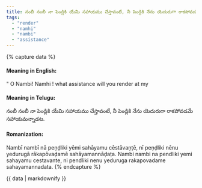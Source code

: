```yaml
---
title: నంబీ నంబీ నా పెండ్లికి యేమి సహాయము చేస్తావంటే, నీ పెండ్లికి నేను యెదురుగా రాకపోవడమే సహాయమన్నాడట.
tags:
  - "render"
  - "namhi"
  - "nambi"
  - "assistance"
---
```


{% capture data %}
#### Meaning in English:
" O Nambi! Namhi ! what assistance will you render at my

#### Meaning in Telugu:
నంబీ నంబీ నా పెండ్లికి యేమి సహాయము చేస్తావంటే, నీ పెండ్లికి నేను యెదురుగా రాకపోవడమే సహాయమన్నాడట.

#### Romanization:
Nambī nambī nā peṇḍliki yēmi sahāyamu cēstāvaṇṭē, nī peṇḍliki nēnu yedurugā rākapōvaḍamē sahāyamannāḍaṭa.
Nambi nambi na pendliki yemi sahayamu cestavante, ni pendliki nenu yeduruga rakapovadame sahayamannadata.
{% endcapture %}

{{ data | markdownify }}

